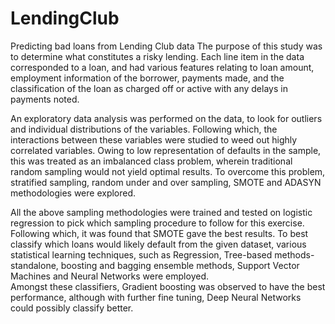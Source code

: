 # LendingClub
Predicting bad loans from Lending Club data
The purpose of this study was to determine what constitutes a risky lending. 
Each line item in the data corresponded to a loan, and had various features relating to loan amount, employment information of the borrower, payments made, and the classification of the loan as charged off or active with any delays in payments noted.

An exploratory data analysis was performed on the data, to look for outliers and individual distributions of the variables. 
Following which, the interactions between these variables were studied to weed out highly correlated variables. 
Owing to low representation of defaults in the sample, this was treated as an imbalanced class problem, wherein traditional random sampling would not yield optimal results. 
To overcome this problem, stratified sampling, random under and over sampling, SMOTE and ADASYN methodologies were explored.

All the above sampling methodologies were trained and tested on logistic regression to pick which sampling procedure to follow for this exercise. 
Following which, it was found that SMOTE gave the best results. 
To best classify which loans would likely default from the given dataset, various statistical learning techniques, such as Regression, Tree-based methods- standalone, boosting and bagging ensemble methods, Support Vector Machines and Neural Networks were employed.  
Amongst these classifiers, Gradient boosting was observed to have the best performance, although with further fine tuning, Deep Neural Networks could possibly classify better. 
